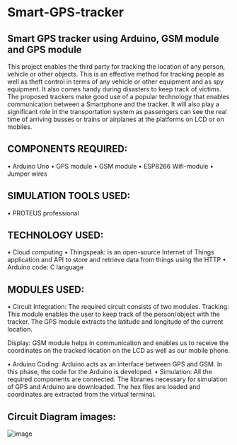 # Smart-GPS-tracker
## Smart GPS tracker using Arduino, GSM module and GPS module

This project enables the third party for tracking the location of any person, vehicle or other objects. This is an effective method for tracking people as well as theft control in terms of any vehicle or other equipment and as spy equipment. It also comes handy during disasters to keep track of victims. The proposed trackers make good use of a popular technology that enables communication between a Smartphone and the tracker. It will also play a significant role in the transportation system as passengers can see the real time of arriving busses or trains or airplanes at the platforms on LCD or on mobiles.

## COMPONENTS REQUIRED:
•	Arduino Uno
•	GPS module
•	GSM module
•	ESP8266 Wifi-module
•	Jumper wires


## SIMULATION TOOLS USED:
•	PROTEUS professional 

## TECHNOLOGY USED: 
•	Cloud computing
•	Thingspeak: is an open-source Internet of Things application and API to store and retrieve data from things using the HTTP
•	Arduino code: C language

## MODULES USED: 
•	Circuit Integration: The required circuit consists of two modules.
Tracking: This module enables the user to keep track of the person/object with the tracker. The GPS module extracts the latitude and longitude of the current location.

Display: GSM module helps in communication and enables us to receive the coordinates on the tracked location on the LCD as well as our mobile phone.

•	Arduino Coding: Arduino acts as an interface between GPS and GSM. In this phase, the code for the Arduino is developed.
•	Simulation: All the required components are connected. The libraries necessary for simulation of GPS and Arduino are downloaded. The hex files are loaded and coordinates are extracted from the virtual terminal.

## Circuit Diagram images:
![image](https://user-images.githubusercontent.com/79393700/167400961-a546860e-da1e-4870-9171-17e641066fdf.png)


